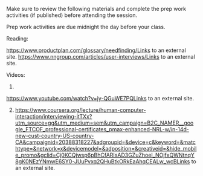 Make sure to review the following materials and complete the prep work activities (if published) before attending the session. 

Prep work activities are due midnight the day before your class. 

 

Reading:

https://www.productplan.com/glossary/needfinding/Links to an external site. 
https://www.nngroup.com/articles/user-interviews/Links to an external site. 
 

Videos:

1.
https://www.youtube.com/watch?v=jy-QGuWE7PQLinks to an external site.

 

2. https://www.coursera.org/lecture/human-computer-interaction/interviewing-itTXx?utm_source=gg&utm_medium=sem&utm_campaign=B2C_NAMER__google_FTCOF_professional-certificates_pmax-enhanced-NRL-w/in-14d-new-cust-country-US-country-CA&campaignid=20388318227&adgroupid=&device=c&keyword=&matchtype=&network=x&devicemodel=&adposition=&creativeid=&hide_mobile_promo&gclid=Cj0KCQjwsp6pBhCfARIsAD3GZuZhoeI_NOjfxQWNtnqY8gK0NEzYNmwE6SY0-JUuPvxq2QHuBtkORkEaAhqCEALw_wcBLinks to an external site. 
